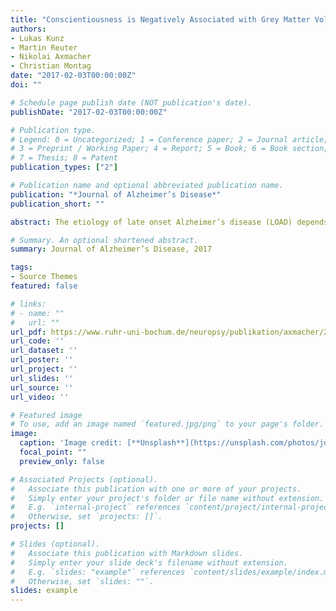 ```yaml
---
title: "Conscientiousness is Negatively Associated with Grey Matter Volume in Young APOE ɛ4-Carriers"
authors:
- Lukas Kunz
- Martin Reuter
- Nikolai Axmacher
- Christian Montag
date: "2017-02-03T00:00:00Z"
doi: ""

# Schedule page publish date (NOT publication's date).
publishDate: "2017-02-03T00:00:00Z"

# Publication type.
# Legend: 0 = Uncategorized; 1 = Conference paper; 2 = Journal article;
# 3 = Preprint / Working Paper; 4 = Report; 5 = Book; 6 = Book section;
# 7 = Thesis; 8 = Patent
publication_types: ["2"]

# Publication name and optional abbreviated publication name.
publication: "*Journal of Alzheimer’s Disease*"
publication_short: ""

abstract: The etiology of late onset Alzheimer’s disease (LOAD) depends on multiple factors, among which the APOE ɛ4 allele is the most adverse genetic determinant and conscientiousness represents an influential personality trait. A potential association of both factors with brain structure in young adulthood may constitute a constellation that sets the course toward or against the subtle disease progression of LOAD that starts decades before clinical manifestation. Hence, in the present study, we examined the modulating effects of APOE ɛ4 on the relation between personality dimensions, including conscientiousness, and total grey matter volume (GMV) in young healthy adults using an a priori genotyping design. 105 participants completed an inventory assessing the Five Factor Model of Personality (NEO-FFI) and a structural MRI scan. Total GMV was estimated using both Freesurfer as well as VBM8. Across all participants, total GMV was positively associated with extraversion and negatively related to age. In APOE ɛ4-carriers— but not in APOE ɛ4-non-carriers— conscientiousness was negatively associated with total GMV. In line with the hypothesis of antagonistic pleiotropy of the APOE ɛ4 allele, this result suggests that young APOE ɛ4-carriers with increased total GMV may particularly benefit from cognitive advantages and thus have a lower need to engage in conscientious behavior. In this subset of young APOE ɛ4-carriers, the reduction in conscientiousness could then bring along adverse health behavior in the long run, potentiating the risk for LOAD. Hence, young APOE ɛ4-carriers with increased total GMV may be at a particularly high risk for LOAD.

# Summary. An optional shortened abstract.
summary: Journal of Alzheimer’s Disease, 2017

tags:
- Source Themes
featured: false

# links:
# - name: ""
#   url: ""
url_pdf: https://www.ruhr-uni-bochum.de/neuropsy/publikation/axmacher/2017_Kunz_et_al.pdf
url_code: ''
url_dataset: ''
url_poster: ''
url_project: ''
url_slides: ''
url_source: ''
url_video: ''

# Featured image
# To use, add an image named `featured.jpg/png` to your page's folder. 
image:
  caption: 'Image credit: [**Unsplash**](https://unsplash.com/photos/jdD8gXaTZsc)'
  focal_point: ""
  preview_only: false

# Associated Projects (optional).
#   Associate this publication with one or more of your projects.
#   Simply enter your project's folder or file name without extension.
#   E.g. `internal-project` references `content/project/internal-project/index.md`.
#   Otherwise, set `projects: []`.
projects: []

# Slides (optional).
#   Associate this publication with Markdown slides.
#   Simply enter your slide deck's filename without extension.
#   E.g. `slides: "example"` references `content/slides/example/index.md`.
#   Otherwise, set `slides: ""`.
slides: example
---
```

